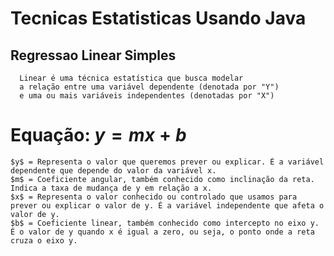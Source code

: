 
# Tecnicas Estatisticas  Usando Java

## Regressao Linear Simples
	  Linear é uma técnica estatística que busca modelar
	  a relação entre uma variável dependente (denotada por "Y")
	  e uma ou mais variáveis independentes (denotadas por "X")  
# Equação: $y = mx + b$
    $y$ = Representa o valor que queremos prever ou explicar. É a variável dependente que depende do valor da variável x.
    $m$ = Coeficiente angular, também conhecido como inclinação da reta. Indica a taxa de mudança de y em relação a x.
    $x$ = Representa o valor conhecido ou controlado que usamos para prever ou explicar o valor de y. É a variável independente que afeta o valor de y.
    $b$ = Coeficiente linear, também conhecido como intercepto no eixo y. É o valor de y quando x é igual a zero, ou seja, o ponto onde a reta cruza o eixo y.
    

    